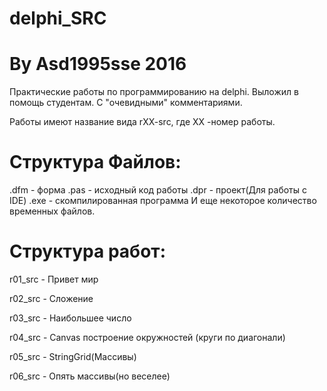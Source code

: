 # delphi_SRC
By Asd1995sse 2016
====================================

Практические работы по программированию на delphi.
Выложил в помощь студентам.
С "очевидными" комментариями.

Работы имеют название вида rXX-src,
где XX -номер работы.


Структура Файлов:
====================================

<name>.dfm - форма
<name>.pas - исходный код работы
<name>.dpr - проект(Для работы с IDE)
<name>.exe - скомпилированная программа
И еще некоторое количество временных файлов.

Структура работ:
====================================

r01_src - Привет мир

r02_src - Сложение

r03_src - Наибольшее число

r04_src - Canvas построение окружностей (круги по диагонали)

r05_src - StringGrid(Массивы)

r06_src - Опять массивы(но веселее)

